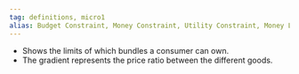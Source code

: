 ```yaml
---
tag: definitions, micro1
alias: Budget Constraint, Money Constraint, Utility Constraint, Money Line
---
```

- Shows the limits of which bundles a consumer can own.
- The gradient represents the price ratio between the different goods.
